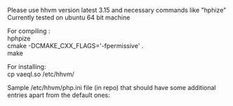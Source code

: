 Please use hhvm version latest 3.15 and necessary commands like "hphize"  <br />
Currently tested on ubuntu 64 bit machine  <br />

For compiling :  <br />
hphpize  <br />
cmake -DCMAKE_CXX_FLAGS='-fpermissive' . <br />
make  <br />

For installing:  <br />
cp vaeql.so /etc/hhvm/  <br />


Sample /etc/hhvm/php.ini  file (in repo) that should have some additional entries apart from the default ones:





